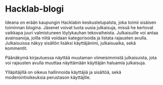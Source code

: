 # Hacklab-blogi
Ideana on erään kaupungin Hacklabin keskustelupalsta, joka toimii sisäisen toiminnan blogina. Jäsenet voivat luota uusia julkaisuja, missä
he kertovat vaikkapa juuri valmistuneen löylykauhan tekovaiheista. Julkaisuille voi antaa avainsanoja, joilla niitä voidaan kategorisoida ja listata rajausten avulla.
Julkaisuissa näkyy sisällön lisäksi käyttäjänimi, julkaisuaika, sekä kommentit. 

Päänäkymä kirjautuessa näyttää muutaman viimeisimmistä julkaisuista, jota voi rajausten avulla muuttaa näyttämään käyttäjän haluamia julkaisuja. 

Ylläpitäjillä on oikeus hallinnoida käyttäjiä ja sisältöä, sekä moderointioikeuksia perustason käyttäjille. 
